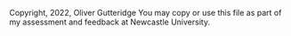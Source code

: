 Copyright, 2022, Oliver Gutteridge
You may copy or use this file as part of my assessment and feedback at
Newcastle University.